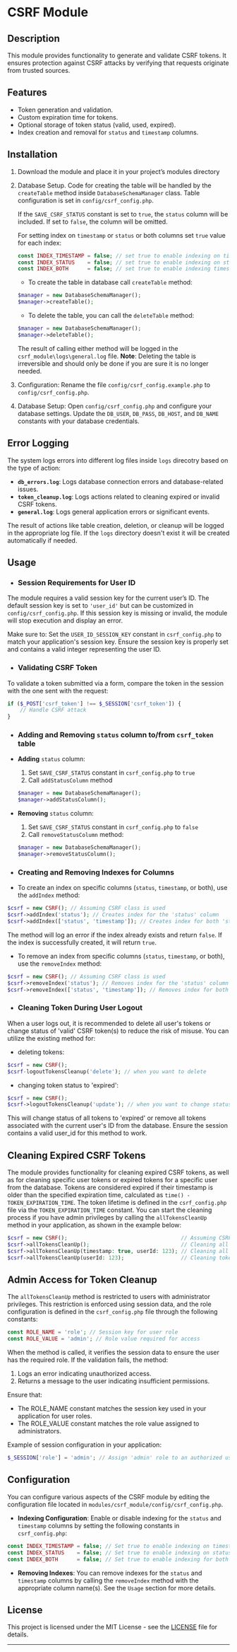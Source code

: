 # CSRF Module

## Description

This module provides functionality to generate and validate CSRF tokens. It ensures protection against CSRF attacks by verifying that requests originate from trusted sources.

## Features

- Token generation and validation.
- Custom expiration time for tokens.
- Optional storage of token status (valid, used, expired).
- Index creation and removal for `status` and `timestamp` columns.

## Installation

1. Download the module and place it in your project’s modules directory
2. Database Setup. Code for creating the table will be handled by the `createTable` method inside `DatabaseSchemaManager` class. Table configuration is set in `config/csrf_config.php`.

    If the `SAVE_CSRF_STATUS` constant is set to `true`, the `status` column will be included. If set to `false`, the column will be omitted.

    For setting index on `timestamp` or `status` or both columns set `true` value for each index:

    ```php
    const INDEX_TIMESTAMP = false; // set true to enable indexing on timestamp column
    const INDEX_STATUS    = false; // set true to enable indexing on status column
    const INDEX_BOTH      = false; // set true to enable indexing timestamp and status columns
    ```

    - To create the table in database call `createTable` method:

    ```php
    $manager = new DatabaseSchemaManager();
    $manager->createTable();
    ```

    - To delete the table, you can call the `deleteTable` method:

    ```php
    $manager = new DatabaseSchemaManager();
    $manager->deleteTable();
    ```

    The result of calling either method will be logged in the `csrf_module\logs\general.log` file.
    **Note**: Deleting the table is irreversible and should only be done if you are sure it is no longer needed.

3. Configuration: Rename the file `config/csrf_config.example.php` to `config/csrf_config.php`.

4. Database Setup: Open `config/csrf_config.php` and configure your database settings. Update the `DB_USER`, `DB_PASS`, `DB_HOST`, and `DB_NAME` constants with your database credentials.

## Error Logging

The system logs errors into different log files inside `logs` direcotry based on the type of action:

- **`db_errors.log`**: Logs database connection errors and database-related issues.
- **`token_cleanup.log`**: Logs actions related to cleaning expired or invalid CSRF tokens.
- **`general.log`**: Logs general application errors or significant events.

The result of actions like table creation, deletion, or cleanup will be logged in the appropriate log file. If the `logs` directory doesn't exist it will be created automatically if needed.

## Usage

- ### Session Requirements for User ID

The module requires a valid session key for the current user’s ID. The default session key is set to `'user_id'` but can be customized in `config/csrf_config.php`. If this session key is missing or invalid, the module will stop execution and display an error.

Make sure to:
    Set the `USER_ID_SESSION_KEY` constant in `csrf_config.php` to match your application's session key.
    Ensure the session key is properly set and contains a valid integer representing the user ID.

- ### Validating CSRF Token

To validate a token submitted via a form, compare the token in the session with the one sent with the request:

```php
if ($_POST['csrf_token'] !== $_SESSION['csrf_token']) {
    // Handle CSRF attack
}
```

- ### Adding and Removing `status` column to/from `csrf_token` table

- **Adding** `status` column:
    1. Set `SAVE_CSRF_STATUS` constant in `csrf_config.php` to `true`
    2. Call `addStatusColumn` method

    ```php
    $manager = new DatabaseSchemaManager();
    $manager->addStatusColumn();
    ```

- **Removing** `status` column:
    1. Set `SAVE_CSRF_STATUS` constant in `csrf_config.php` to `false`
    2. Call `removeStatusColumn` method:

    ```php
    $manager = new DatabaseSchemaManager();
    $manager->removeStatusColumn();
    ```

- ### Creating and Removing Indexes for Columns

- To create an index on specific columns (`status`, `timestamp`, or both), use the `addIndex` method:

```php
$csrf = new CSRF(); // Assuming CSRF class is used
$csrf->addIndex('status'); // Creates index for the 'status' column
$csrf->addIndex(['status', 'timestamp']); // Creates index for both 'status' and 'timestamp' columns
```

The method will log an error if the index already exists and return `false`. If the index is successfully created, it will return `true`.

- To remove an index from specific columns (`status`, `timestamp`, or both), use the `removeIndex` method:

```php
$csrf = new CSRF(); // Assuming CSRF class is used
$csrf->removeIndex('status'); // Removes index for the 'status' column
$csrf->removeIndex(['status', 'timestamp']); // Removes index for both 'status' and 'timestamp' columns
```

- ### Cleaning Token During User Logout

When a user logs out, it is recommended to delete all user's tokens or change status of 'valid' CSRF token(s) to reduce the risk of misuse. You can utilize the existing method for:  

- deleting tokens:

```php
$csrf = new CSRF();
$csrf-logoutTokensCleanup('delete'); // when you want to delete
```

- changing token status to 'expired':

```php
$csrf = new CSRF();
$csrf->logoutTokensCleanup('update'); // when you want to change status
```

This will change status of all tokens to 'expired' or remove all tokens associated with the current user's ID from the database. Ensure the session contains a valid user_id for this method to work.

## Cleaning Expired CSRF Tokens

The module provides functionality for cleaning expired CSRF tokens, as well as for cleaning specific user tokens or expired tokens for a specific user from the database. Tokens are considered expired if their timestamp is older than the specified expiration time, calculated as ```time() - TOKEN_EXPIRATION_TIME```. The token lifetime is defined in the `csrf_config.php` file via the `TOKEN_EXPIRATION_TIME` constant. You can start the cleaning process if you have admin privileges by calling the `allTokensCleanUp` method in your application, as shown in the example below:

```php
$csrf = new CSRF();                                    // Assuming CSRF class is used
$csrf->allTokensCleanUp();                             // Cleaning all expired tokens
$csrf->allTokensCleanUp(timestamp: true, userId: 123); // Cleaning all expired tokens by a specific user
$csrf->allTokensCleanUp(userId: 123);                  // Cleaning tokens specific user
```

## Admin Access for Token Cleanup

The `allTokensCleanUp` method is restricted to users with administrator privileges. This restriction is enforced using session data, and the role configuration is defined in the `csrf_config.php` file through the following constants:

```php
const ROLE_NAME = 'role'; // Session key for user role
const ROLE_VALUE = 'admin'; // Role value required for access
```

When the method is called, it verifies the session data to ensure the user has the required role. If the validation fails, the method:

1. Logs an error indicating unauthorized access.
2. Returns a message to the user indicating insufficient permissions.

Ensure that:

- The ROLE_NAME constant matches the session key used in your application for user roles.
- The ROLE_VALUE constant matches the role value assigned to administrators.

Example of session configuration in your application:

```php
$_SESSION['role'] = 'admin'; // Assign 'admin' role to an authorized user
```

## Configuration

You can configure various aspects of the CSRF module by editing the configuration file located in `modules/csrf_module/config/csrf_config.php`.

- **Indexing Configuration**: Enable or disable indexing for the `status` and `timestamp` columns by setting the following constants in `csrf_config.php`:

```php
const INDEX_TIMESTAMP = false; // Set true to enable indexing on timestamp column
const INDEX_STATUS    = false; // Set true to enable indexing on status column
const INDEX_BOTH      = false; // Set true to enable indexing for both timestamp and status columns
```

- **Removing Indexes**: You can remove indexes for the `status` and `timestamp` columns by calling the `removeIndex` method with the appropriate column name(s). See the `Usage` section for more details.

## License

This project is licensed under the MIT License - see the [LICENSE](https://opensource.org/licenses/MIT) file for details.

---

